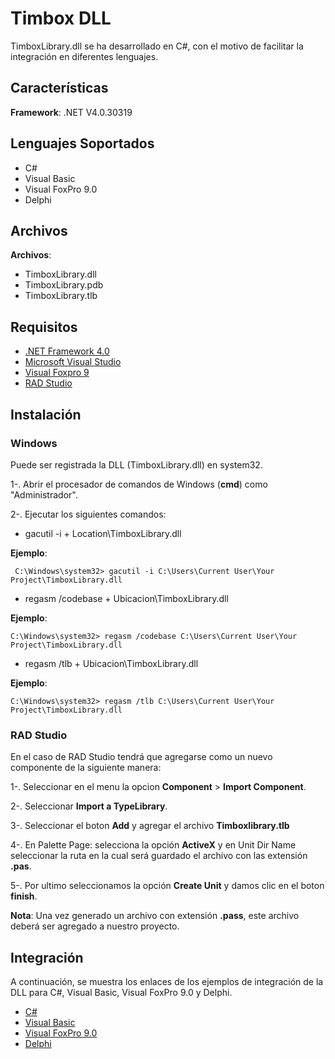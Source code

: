 # Timbox DLL 
TimboxLibrary.dll se ha desarrollado en C#, con el motivo de facilitar la integración en diferentes
lenguajes.

## Características
**Framework**: .NET V4.0.30319

## Lenguajes Soportados
* C#
* Visual Basic
* Visual FoxPro 9.0 
* Delphi

## Archivos
**Archivos**:

* TimboxLibrary.dll
* TimboxLibrary.pdb
* TimboxLibrary.tlb

## Requisitos
* [.NET Framework 4.0 ](https://www.microsoft.com/en-us/download/details.aspx?id=17851a)
* [Microsoft Visual Studio](https://visualstudio.microsoft.com/es/)
* [Visual Foxpro 9 ](https://docs.microsoft.com/en-us/previous-versions/visualstudio/foxpro/mt490121(v%3dmsdn.10))
* [RAD  Studio](https://www.embarcadero.com/products/rad-studio)

## Instalación

### Windows  
Puede ser registrada la DLL (TimboxLibrary.dll) en system32. 

1-. Abrir el procesador de comandos de Windows (**cmd**) como "Administrador".

2-. Ejecutar los siguientes comandos:

* gacutil -i +  Location\TimboxLibrary.dll

 **Ejemplo**:
```
 C:\Windows\system32> gacutil -i C:\Users\Current User\Your Project\TimboxLibrary.dll
```

* regasm /codebase +  Ubicacion\TimboxLibrary.dll

**Ejemplo**:
```
C:\Windows\system32> regasm /codebase C:\Users\Current User\Your Project\TimboxLibrary.dll
```

* regasm /tlb +  Ubicacion\TimboxLibrary.dll

**Ejemplo**:
```
C:\Windows\system32> regasm /tlb C:\Users\Current User\Your Project\TimboxLibrary.dll
```

### RAD Studio
En el caso de RAD Studio tendrá que agregarse como un nuevo componente de la siguiente manera:

1-. Seleccionar en el menu la opcion **Component** > **Import Component**.

2-. Seleccionar **Import a TypeLibrary**.

3-. Seleccionar el boton **Add** y agregar el archivo **Timboxlibrary.tlb**

4-. En Palette Page: selecciona la opción  **ActiveX** y en Unit Dir Name seleccionar la ruta en la cual será guardado el archivo con 
las extensión **.pas**.

5-. Por ultimo seleccionamos la opción **Create Unit**  y damos clic en el boton **finish**.

**Nota**: Una vez generado un archivo con extensión **.pass**, este archivo deberá ser agregado a nuestro proyecto.

## Integración
A continuación, se muestra los enlaces de los ejemplos de integración  de la DLL para C#, Visual Basic, Visual FoxPro 9.0 y Delphi.
 
* [C#](https://github.com/TimboxIntegracion/TimboxDLLCSharp)
* [Visual Basic](https://github.com/TimboxIntegracion/TimboxDLLVB)
* [Visual FoxPro 9.0](https://github.com/TimboxIntegracion/TimboxDLLVpf)
* [Delphi](https://github.com/TimboxIntegracion/TimboxDLLDelphi)
